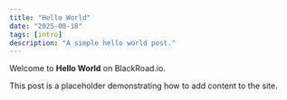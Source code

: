 ```yaml
---
title: "Hello World"
date: "2025-08-18"
tags: [intro]
description: "A simple hello world post."
---
```


Welcome to **Hello World** on BlackRoad.io.

This post is a placeholder demonstrating how to add content to the site.
